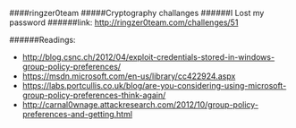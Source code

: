 ####ringzer0team
#####Cryptography challanges
######I Lost my password
######link: http://ringzer0team.com/challenges/51

######Readings:
* http://blog.csnc.ch/2012/04/exploit-credentials-stored-in-windows-group-policy-preferences/
* https://msdn.microsoft.com/en-us/library/cc422924.aspx
* https://labs.portcullis.co.uk/blog/are-you-considering-using-microsoft-group-policy-preferences-think-again/
* http://carnal0wnage.attackresearch.com/2012/10/group-policy-preferences-and-getting.html